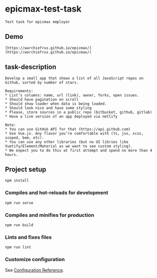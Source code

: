 # epicmax-test-task

```
Test task for epicmax employer
```

## Demo

```
[https://warchiefrus.github.io/epicmax/](https://warchiefrus.github.io/epicmax/)

```

## task-description

```
Develop a small app that shows a list of all JavaScript repos on Github, sorted by number of stars.

Requirements:
* List’s columns: name, url (link), owner, forks, open issues.
* Should have pagination on scroll
* Should show loader when data is being loaded.
* Should look nice and have some styling
* Please, store sources in a public repo (bitbucket, github, gitlab)
* Have a live version of an app deployed via netlify

Note:
* You can use GitHub API for that (https://api.github.com)
* Use Vue.js. Any flavor you’re comfortable with (ts, jsx, scss, scoped, bem, etc).
* You can use any other libraries (but no UI libries like Vuetify/Element/Material as we want to see custom styling).
* We expect you to do this at first attempt and spend no more than 4 hours.
```

## Project setup

```
npm install
```

### Compiles and hot-reloads for development

```
npm run serve
```

### Compiles and minifies for production

```
npm run build
```

### Lints and fixes files

```
npm run lint
```

### Customize configuration

See [Configuration Reference](https://cli.vuejs.org/config/).
